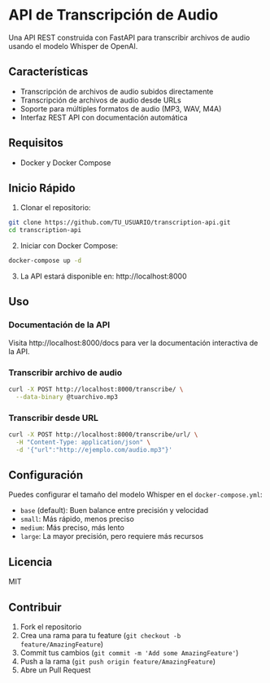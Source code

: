 # API de Transcripción de Audio

Una API REST construida con FastAPI para transcribir archivos de audio usando el modelo Whisper de OpenAI.

## Características

- Transcripción de archivos de audio subidos directamente
- Transcripción de archivos de audio desde URLs
- Soporte para múltiples formatos de audio (MP3, WAV, M4A)
- Interfaz REST API con documentación automática

## Requisitos

- Docker y Docker Compose

## Inicio Rápido

1. Clonar el repositorio:
```bash
git clone https://github.com/TU_USUARIO/transcription-api.git
cd transcription-api
```

2. Iniciar con Docker Compose:
```bash
docker-compose up -d
```

3. La API estará disponible en: http://localhost:8000

## Uso

### Documentación de la API
Visita http://localhost:8000/docs para ver la documentación interactiva de la API.

### Transcribir archivo de audio
```bash
curl -X POST http://localhost:8000/transcribe/ \
  --data-binary @tuarchivo.mp3
```

### Transcribir desde URL
```bash
curl -X POST http://localhost:8000/transcribe/url/ \
  -H "Content-Type: application/json" \
  -d '{"url":"http://ejemplo.com/audio.mp3"}'
```

## Configuración

Puedes configurar el tamaño del modelo Whisper en el `docker-compose.yml`:
- `base` (default): Buen balance entre precisión y velocidad
- `small`: Más rápido, menos preciso
- `medium`: Más preciso, más lento
- `large`: La mayor precisión, pero requiere más recursos

## Licencia

MIT

## Contribuir

1. Fork el repositorio
2. Crea una rama para tu feature (`git checkout -b feature/AmazingFeature`)
3. Commit tus cambios (`git commit -m 'Add some AmazingFeature'`)
4. Push a la rama (`git push origin feature/AmazingFeature`)
5. Abre un Pull Request